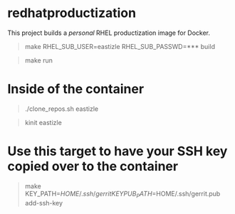 # redhatproductization

This project builds a *personal* RHEL productization image for Docker.
 
> make RHEL_SUB_USER=eastizle RHEL_SUB_PASSWD=\*\*\* build

> make run

# Inside of the container
> ./clone_repos.sh eastizle

> kinit eastizle

# Use this target to have your SSH key copied over to the container
> make KEY_PATH=$HOME/.ssh/gerrit KEYPUB_PATH=$HOME/.ssh/gerrit.pub add-ssh-key

